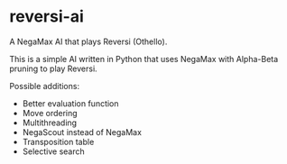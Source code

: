 # reversi-ai
A NegaMax AI that plays Reversi (Othello).

This is a simple AI written in Python that uses NegaMax with Alpha-Beta pruning to play Reversi.

Possible additions:
- Better evaluation function
- Move ordering
- Multithreading
- NegaScout instead of NegaMax
- Transposition table
- Selective search
